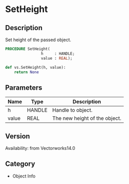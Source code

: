 # SetHeight

## Description
Set height of the passed object.

```pascal
PROCEDURE SetHeight(
				h     : HANDLE;
				value : REAL);
```

```python
def vs.SetHeight(h, value):
    return None
```

## Parameters
|Name|Type|Description|
|---|---|---|
|h|HANDLE|Handle to object.|
|value|REAL|The new height of the object.|

## Version
Availability: from Vectorworks14.0

## Category
* Object Info


